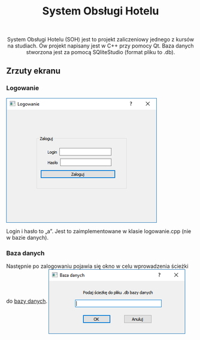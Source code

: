 <h1 align="center"> System Obsługi Hotelu </h1> <br>
<p align="center">
System Obsługi Hotelu (SOH) jest to projekt zaliczeniowy jednego z kursów na studiach. Ów projekt napisany jest w C++ przy pomocy Qt. Baza danych stworzona jest za pomocą SQliteStudio (format pliku to .db).

## Zrzuty ekranu

### Logowanie
<img align="center" src="https://raw.githubusercontent.com/kacperpasnik/System-Obslugi-Hotelu/master/screens/logowanie.png"/>

Login i hasło to „a”. Jest to zaimplementowane w klasie logowanie.cpp (nie w bazie danych).

### Baza danych
Następnie po zalogowaniu pojawia się okno w celu wprowadzenia ścieżki do <a target="_blank" rel="noopener noreferrer" href =https://github.com/kacperpasnik/System-Obslugi-Hotelu/tree/master/baza>bazy danych</a>.
<img align="center" src="https://raw.githubusercontent.com/kacperpasnik/System-Obslugi-Hotelu/master/screens/bazadanych.png"/>

</p>
